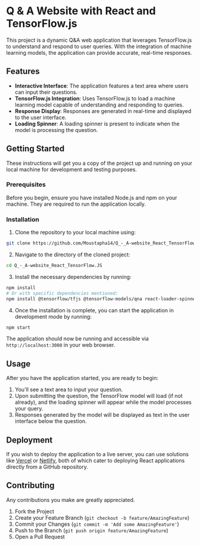 # Q & A Website with React and TensorFlow.js

This project is a dynamic Q&A web application that leverages TensorFlow.js to understand and respond to user queries. With the integration of machine learning models, the application can provide accurate, real-time responses.

## Features

- **Interactive Interface**: The application features a text area where users can input their questions.
- **TensorFlow.js Integration**: Uses TensorFlow.js to load a machine learning model capable of understanding and responding to queries.
- **Response Display**: Responses are generated in real-time and displayed to the user interface.
- **Loading Spinner**: A loading spinner is present to indicate when the model is processing the question.

## Getting Started

These instructions will get you a copy of the project up and running on your local machine for development and testing purposes.

### Prerequisites

Before you begin, ensure you have installed Node.js and npm on your machine. They are required to run the application locally.

### Installation

1. Clone the repository to your local machine using:

```bash
git clone https://github.com/Moustapha14/Q_-_A-website_React_TensorFlow.JS.git
```

2. Navigate to the directory of the cloned project:

```bash
cd Q_-_A-website_React_TensorFlow.JS
```

3. Install the necessary dependencies by running:

```bash
npm install
# Or with specific dependencies mentioned:
npm install @tensorflow/tfjs @tensorflow-models/qna react-loader-spinner
```

4. Once the installation is complete, you can start the application in development mode by running:

```bash
npm start
```

The application should now be running and accessible via `http://localhost:3000` in your web browser.

## Usage

After you have the application started, you are ready to begin:

1. You'll see a text area to input your question.
2. Upon submitting the question, the TensorFlow model will load (if not already), and the loading spinner will appear while the model processes your query.
3. Responses generated by the model will be displayed as text in the user interface below the question.

## Deployment

If you wish to deploy the application to a live server, you can use solutions like [Vercel](https://vercel.com/) or [Netlify](https://www.netlify.com/), both of which cater to deploying React applications directly from a GitHub repository.

## Contributing

Any contributions you make are greatly appreciated.

1. Fork the Project
2. Create your Feature Branch (`git checkout -b feature/AmazingFeature`)
3. Commit your Changes (`git commit -m 'Add some AmazingFeature'`)
4. Push to the Branch (`git push origin feature/AmazingFeature`)
5. Open a Pull Request

